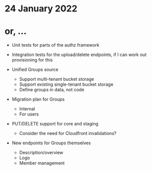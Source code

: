 # 24 January 2022
# or, …


- Unit tests for parts of the authz framework
- Integration tests for the upload/delete endpoints, if I can work out provisioning for this


- Unified Groups source
  - Support multi-tenant bucket storage
  - Support existing single-tenant bucket storage
  - Define groups in data, not code

- Migration plan for Groups
  - Internal
  - For users

- PUT/DELETE support for core and staging
  - Consider the need for Cloudfront invalidations?

- New endpoints for Groups themselves
  - Description/overview
  - Logo
  - Member management

